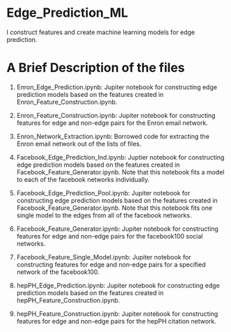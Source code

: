 # Edge_Prediction_ML
I construct features and create machine learning models for edge prediction. 

# A Brief Description of the files

1. Enron_Edge_Prediction.ipynb: Jupiter notebook for constructing edge prediction models based on the features created in Enron_Feature_Construction.ipynb. 

2. Enron_Feature_Construction.ipynb: Jupiter notebook for constructing features for edge and non-edge pairs for the Enron email network.

3. Enron_Network_Extraction.ipynb: Borrowed code for extracting the Enron email network out of the lists of files.

4. Facebook_Edge_Prediction_Ind.ipynb: Juptier notebook for constructing edge prediction models based on the features created in Facebook_Feature_Generator.ipynb. Note that this notebook fits a model to each of the facebook networks individually.

5. Facebook_Edge_Prediction_Pool.ipynb: Jupiter notebook for constructing edge prediction models based on the features created in Facebook_Feature_Generator.ipynb. Note that this notebook fits one single model to the edges from all of the facebook networks.

6. Facebook_Feature_Generator.ipynb: Jupiter notebook for constructing features for edge and non-edge pairs for the facebook100 social networks.

7. Facebook_Feature_Single_Model.ipynb: Jupiter notebook for constructing features for edge and non-edge pairs for a specified network of the facebook100.

8. hepPH_Edge_Prediction.ipynb: Jupiter notebook for constructing edge prediction models based on the features created in hepPH_Feature_Construction.ipynb. 

9. hepPH_Feature_Construction.ipynb: Jupiter notebook for constructing features for edge and non-edge pairs for the hepPH citation network.
